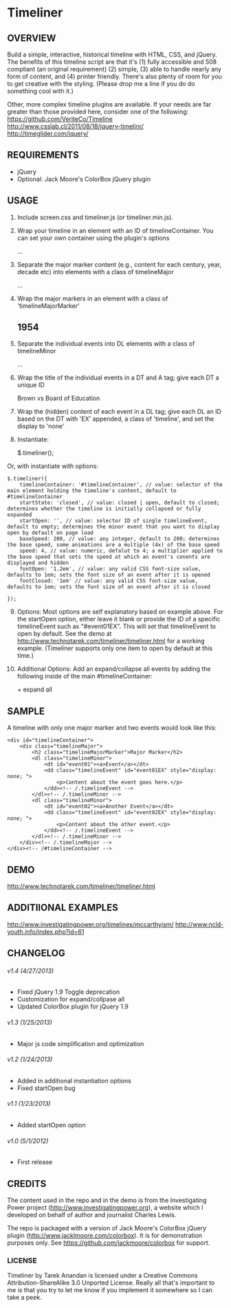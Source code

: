 # Timeliner

## OVERVIEW
Build a simple, interactive, historical timeline with HTML, CSS, and jQuery. The benefits of this timeline script are that it's (1) fully accessible and 508 compliant (an original requirement) (2) simple, (3) able to handle nearly any form of content, and (4) printer friendly. There's also plenty of room for you to get creative with the styling. (Please drop me a line if you do do something cool with it.)

Other, more complex timeline plugins are available. If your needs are far greater than those provided here, consider one of the following:
https://github.com/VeriteCo/Timeline
http://www.csslab.cl/2011/08/18/jquery-timelinr/
http://timeglider.com/jquery/


## REQUIREMENTS
*	jQuery
*	Optional: Jack Moore's ColorBox jQuery plugin

## USAGE
1. Include screen.css and timeliner.js (or timeliner.min.js).

2. Wrap your timeline in an element with an ID of timelineContainer. You can set your own container using the plugin's options

	<div id="timelineContainer">
		...
	</div>

3. Separate the major marker content (e.g., content for each century, year, decade etc) into elements with a class of timelineMajor

	<div class="timelineMajor">
		...
	</div>

4. Wrap the major markers in an element with a class of 'timelineMajorMarker'

	<h2 class="timelineMajorMarker">1954</h2>

5. Separate the individual events into DL elements with a class of timelineMinor

	<dl class="timelineMinor">
		...
	</dl>

6. Wrap the title of the individual events in a DT and A tag; give each DT a unique ID

	<dt id="19540517"><a>Brown vs Board of Education</a></dt>

7. Wrap the (hidden) content of each event in a DL tag; give each DL an ID based on the DT with 'EX' appended, a class of 'timeline', and set the display to 'none'

	<dd class="timelineEvent" id="19540517EX" style="display: none;">
		...
	</dd>

8. Instantiate:

	$.timeliner();

Or, with instantiate with options:

	$.timeliner({
		timelineContainer: '#timelineContainer', // value: selector of the main element holding the timeline's content, default to #timelineContainer
		startState: 'closed', // value: closed | open, default to closed; determines whether the timeline is initially collapsed or fully expanded
		startOpen: '', // value: selector ID of single timelineEvent, default to empty; determines the minor event that you want to display open by default on page load
		baseSpeed: 200, // value: any integer, default to 200; determines the base speed, some animations are a multiple (4x) of the base speed
		speed: 4, // value: numeric, defalut to 4; a multiplier applied to the base speed that sets the speed at which an event's conents are displayed and hidden
		fontOpen: '1.2em', // value: any valid CSS font-size value, defaults to 1em; sets the font size of an event after it is opened
		fontClosed: '1em' // value: any valid CSS font-size value, defaults to 1em; sets the font size of an event after it is closed

	});

9. Options: Most options are self explanatory based on example above. For the startOpen option, either leave it blank or provide the ID of a specific timelineEvent such as "#event01EX". This will set that timelineEvent to open by default. See the demo at  http://www.technotarek.com/timeliner/timeliner.html for a working example. (Timeliner supports only one item to open by default at this time.)

10. Additional Options: Add an expand/collapse all events by adding the following inside of the main #timelineContainer:

	<div class="timelineToggle"><p><a class="expandAll">+ expand all</a></p></div>

## SAMPLE

A timeline with only one major marker and two events would look like this:

	<div id="timelineContainer">
		<div class="timelineMajor">
			<h2 class="timelineMajorMarker">Major Marker</h2>
			<dl class="timelineMinor">
				<dt id="event01"><a>Event</a></dt>
				<dd class="timelineEvent" id="event01EX" style="display: none; ">
					<p>Content about the event goes here.</p>
				</dd><!-- /.timelineEvent -->
			</dl><!-- /.timelineMinor -->
			<dl class="timelineMinor">
				<dt id="event02"><a>Another Event</a></dt>
				<dd class="timelineEvent" id="event02EX" style="display: none; ">
					<p>Content about the other event.</p>
				</dd><!-- /.timelineEvent -->
			</dl><!-- /.timelineMinor -->
		</div><!-- /.timelineMajor -->
	</div><!-- /#timelineContainer -->

## DEMO
http://www.technotarek.com/timeliner/timeliner.html

## ADDITIIONAL EXAMPLES
http://www.investigatingpower.org/timelines/mccarthyism/
http://www.ncld-youth.info/index.php?id=61

## CHANGELOG

###### v1.4 (4/27/2013)
*	Fixed jQuery 1.9 Toggle deprecation
*	Customization for expand/collpase all
*	Updated ColorBox plugin for jQuery 1.9

###### v1.3 (1/25/2013)
*	Major js code simplification and optimization

###### v1.2 (1/24/2013)
*	Added in additional instantiation options
*	Fixed startOpen bug

###### v1.1 (1/23/2013)
*	Added startOpen option

###### v1.0 (5/1/2012)
*	First release

## CREDITS
The content used in the repo and in the demo is from the Investigating Power project (http://www.investigatingpower.org), a website which I developed on behalf of author and journalist Charles Lewis.

The repo is packaged with a version of Jack Moore's ColorBox jQuery plugin (http://www.jacklmoore.com/colorbox). It is for demonstration purposes only. See https://github.com/jackmoore/colorbox for support.

### LICENSE
Timeliner by Tarek Anandan is licensed under a Creative Commons Attribution-ShareAlike 3.0 Unported License. Really all that's important to me is that you try to let me know if you implement it somewhere so I can take a peek.